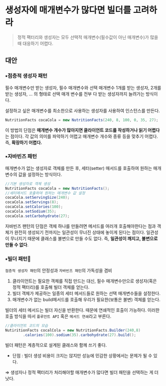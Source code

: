 # 생성자에 매개변수가 많다면 빌더를 고려하라
> 정적 팩터리와 생성자는 모두 선택적 매개변수(필수값이 아닌 매개변수)가 많을 때 대응하기 어렵다.
> 

## 대안

### ▪️점층적 생성자 패턴

필수 매개변수만 받는 생성자, 필수 매개변수와 선택 매개변수 1개를 받는 생성자, 2개를 받는 생성자, … 의 형태로 선택 매개 변수를 전부 다 받는 생성자까지 늘려가는 방식이다.

설정하고 싶은 매개변수를 최소한으로 사용하는 생성자를 사용하여 인스턴스를 만든다.

```java
NutritionFacts cocaCola = new NutritionFacts(240, 8, 100, 0, 35, 27);
```

이 방법의 단점은 **매개변수 개수가 많아지면 클라이언트 코드를 작성하거나 읽기 어렵다**는 점이다. 각 값의 의미를 파악하기 어렵고 매개변수 개수와 종류 등을 맞추기 어렵다. 즉, **확장하기 어렵다.**

### ▪️자바빈즈 패턴

매개변수가 없는 생성자로 객체를 만든 후, 세터(setter) 매서드를 호출하여 원하는 매개변수의 값을 설정하는 방식이다.

```java
//기본 생성자로 객체 생성
NutritionFacts cocaCola = new NutritionFacts();
//세터메서드 호출하여 원하는 매개변수 값 설정
cocaCola.setServingSize(240);
cocaCola.setServings(8);
cocaCola.setCalories(100);
cocaCola.setSodium(35);
cocaCola.setCarbohydrate(27);
```

자바빈즈 팬턴의 단점은 객체 하나를 만들려면 메서드를 여러개 호출해야한다는 점과 객체가 완전히 생성되기 전까지는 일관성이 무너진 상태에 놓이게 된다는 점이다. 일관성이 무너지기 때문에 클래스를 불변으로 만들 수도 없다. 즉, **일관성이 깨지고, 불변으로 만들 수 없다**.

### ▪️빌더 패턴🔅

`점층적 생성자 패턴`의 안정성과 `자바빈즈 패턴`의 가독성을 겸비

1. 클라이언트는 필요한 객체를 직접 만드는 대신, 필수 매개변수만으로 생성자(혹은 정적 팩터리)를 호출해 빌더 객체를 얻는다. 
2. 빌더 객체가 제공하는 일종의 세터 메서드들로 원하는 선택 매개변수들을 설정한다.
3. 매개변수가 없는 build메서드를 호출해 우리가 필요한(보통은 불변) 객체를 얻는다.

빌더의 세터 메서드는 빌더 자신을 반환한다. 때문에 연쇄적인 호출이 가능하다. 이러한 호출 방식을 따서 `플루언트 API` 혹은 `메서드 연쇄`라고 부른다.

```java
//클라이언트 코드의 모습
NutiritionFacts cocalCola = new NutritionFacts.Builder(240,8)
		.calories(100).sodium(35).carbohydrate(27).build();

```

빌더 패턴은 계층적으로 설계된 클래스와 함께 쓰기 좋다.

- 단점 : 빌더 생성 비용이 크지는 않지만 성능에 민감한 상황에서는 문제가 될 수 있다.

⇒ 생성자나 정적 팩터리가 처리해야할 매개변수가 많다면 빌더 패턴을 선택하는 게 더 낫다.
